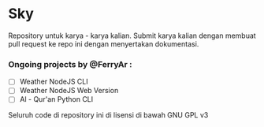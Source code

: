 Sky
==

Repository untuk karya - karya kalian. 
Submit karya kalian dengan membuat pull request ke repo ini dengan menyertakan dokumentasi. 

### Ongoing projects by @FerryAr : 
- [ ] Weather NodeJS CLI
- [ ] Weather NodeJS Web Version
- [ ] Al - Qur'an Python CLI

Seluruh code di repository ini di lisensi di bawah GNU GPL v3
